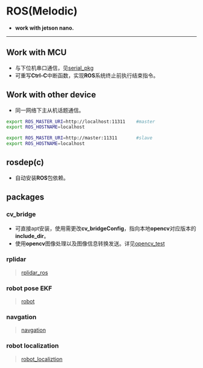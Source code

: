 # ROS(Melodic)

* **work with jetson nano.**

***

## Work with MCU

* 与下位机串口通信，见[serial_pkg]()
* 可重写**Ctrl-C**中断函数，实现**ROS**系统终止前执行结束指令。

## Work with other device

* 同一网络下主从机话题通信。

```sh
export ROS_MASTER_URI=http://localhost:11311    #master
export ROS_HOSTNAME=localhost

export ROS_MASTER_URI=http://master:11311       #slave
export ROS_HOSTNAME=localhost
```

## rosdep(c)

* 自动安装**ROS**包依赖。

## packages

### cv_bridge

* 可直接apt安装，使用需更改**cv_bridgeConfig**，指向本地**opencv**对应版本的**include_dir**。
* 使用**opencv**图像处理以及图像信息转换发送。详见[opencv_test]()

### rplidar

> [rplidar_ros](#github)

### robot pose EKF

> [robot]()

### navgation

> [navgation]()

### robot localization

> [robot_localiztion]()
